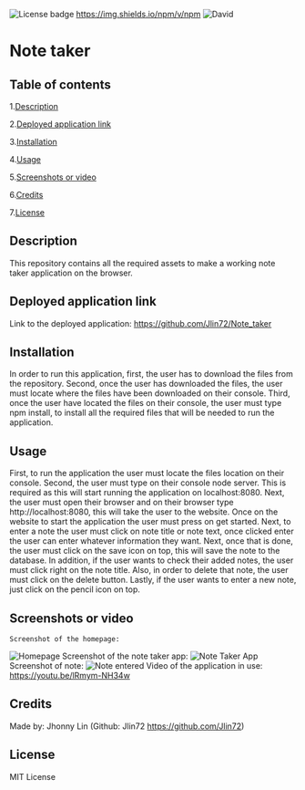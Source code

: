 ![License badge](https://img.shields.io/bower/l/MI) https://img.shields.io/npm/v/npm <img alt="David" src="https://img.shields.io/david/expressjs/express">

# Note taker
## Table of contents
  1.[Description](#Description)

  2.[Deployed application link](#Deployed-application-link)

  3.[Installation](#Installation)

  4.[Usage](#Usage)

  5.[Screenshots or video](#Screenshots-or-video)

  6.[Credits](#Credits)

  7.[License](#License)
## Description 
  This repository contains all the required assets to make a working note taker application on the browser.
## Deployed application link
  Link to the deployed application: https://github.com/Jlin72/Note_taker
## Installation
  In order to run this application, first, the user has to download the files from the repository. Second, once the user has downloaded the files, the user must locate where the files have been downloaded on their console. Third, once the user have located the files on their console, the user must type npm install, to install all the required files that will be needed to run the application.
## Usage
  First, to run the application the user must locate the files location on their console. Second, the user must type on their console node server. This is required as this will start running the application on localhost:8080. Next, the user must open their browser and on their browser type http://localhost:8080, this will take the user to the website. Once on the website to start the application the user must press on get started. Next, to enter a note the user must click on note title or note text, once clicked enter the user can enter whatever information they want. Next, once that is done, the user must click on the save icon on top, this will save the note to the database. In addition, if the user wants to check their added notes, the user must click right on the note title. Also, in order to delete that note, the user must click on the delete button. Lastly, if the user wants to enter a new note, just click on the pencil icon on top.
## Screenshots or video
    Screenshot of the homepage:
  ![Homepage](https://i.imgur.com/atjpcMI.png)
    Screenshot of the note taker app:
  ![Note Taker App](https://i.imgur.com/irPKmtQ.png)
    Screenshot of note:
  ![Note entered](https://i.imgur.com/97SsIh6.png)
  Video of the application in use: https://youtu.be/lRmym-NH34w
## Credits
  Made by: Jhonny Lin (Github: Jlin72 https://github.com/Jlin72)
## License
  MIT License